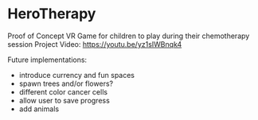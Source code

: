 # HeroTherapy
Proof of Concept VR Game for children to play during their chemotherapy session
Project Video: https://youtu.be/yz1sIWBnqk4

Future implementations:
- introduce currency and fun spaces
- spawn trees and/or flowers?
- different color cancer cells
- allow user to save progress
- add animals
